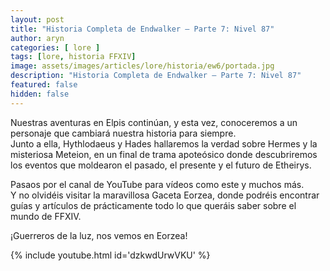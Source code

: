 ```yaml
---
layout: post
title: "Historia Completa de Endwalker – Parte 7: Nivel 87"
author: aryn
categories: [ lore ]
tags: [lore, historia FFXIV]
image: assets/images/articles/lore/historia/ew6/portada.jpg
description: "Historia Completa de Endwalker – Parte 7: Nivel 87"
featured: false
hidden: false
---
```

Nuestras aventuras en Elpis continúan, y esta vez, conoceremos a un personaje que cambiará nuestra historia para siempre.<br/>
Junto a ella, Hythlodaeus y Hades hallaremos la verdad sobre Hermes y la misteriosa Meteion, en un final de trama apoteósico donde descubriremos los eventos que moldearon el pasado, el presente y el futuro de Etheirys.

Pasaos por el canal de YouTube para vídeos como este y muchos más.<br/>
Y no olvidéis visitar la maravillosa Gaceta Eorzea, donde podréis encontrar guías y artículos de prácticamente todo lo que queráis saber sobre el mundo de FFXIV.

¡Guerreros de la luz, nos vemos en Eorzea!

{% include youtube.html id='dzkwdUrwVKU' %}

